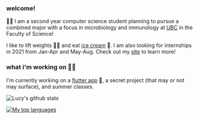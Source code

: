 ### welcome!
👩‍🔬 I am a second year computer science student planning to pursue a combined major with a focus in microbiology and immunology at [UBC](https://ubc.ca) in the Faculty of Science! 

I like to lift weights 🏋️‍♀️ and eat [ice cream](https://www.madebymarcus.ca/) 🍦. I am also looking for internships in 2021 from Jan-Apr and May-Aug. Check out my [site](https://haolucy.tech/) to learn more!

### what i'm working on 👩‍💻
I'm currently working on a [flutter app](https://github.com/lhao03/nutrin-food-tracking-app) 📱, a secret project (that may or not may surface), and summer classes. 

![Lucy's github stats](https://github-readme-stats.vercel.app/api?username=lhao03&count_private=true)

[![My top languages](https://github-readme-stats.vercel.app/api/top-langs/?username=lhao03&hide=jupyter%20notebook)](https://github.com/anuraghazra/github-readme-stats)





